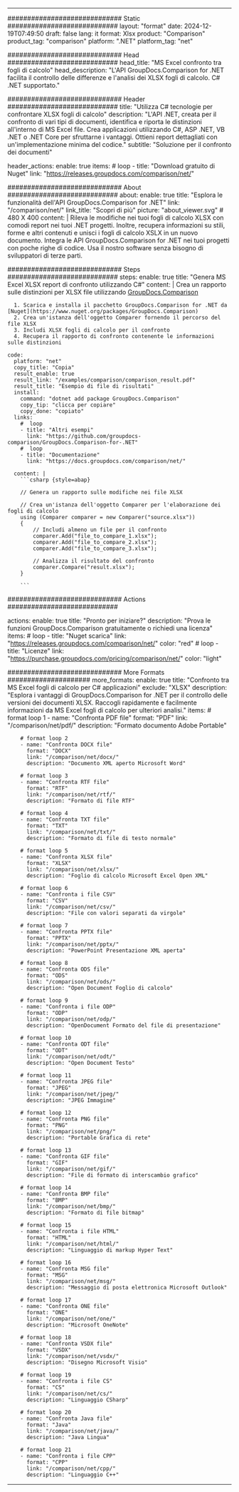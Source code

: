 
---
############################# Static ############################
layout: "format"
date:  2024-12-19T07:49:50
draft: false
lang: it
format: Xlsx
product: "Comparison"
product_tag: "comparison"
platform: ".NET"
platform_tag: "net"

############################# Head ############################
head_title: "MS Excel confronto tra fogli di calcolo"
head_description: "L'API GroupDocs.Comparison for .NET facilita il controllo delle differenze e l'analisi dei XLSX fogli di calcolo. C# .NET supportato."

############################# Header ############################
title: "Utilizza C# tecnologie per confrontare XLSX fogli di calcolo" 
description: "L'API .NET, creata per il confronto di vari tipi di documenti, identifica e riporta le distinzioni all'interno di MS Excel file. Crea applicazioni utilizzando C#, ASP .NET, VB .NET o .NET Core per sfruttarne i vantaggi. Ottieni report dettagliati con un'implementazione minima del codice."
subtitle: "Soluzione per il confronto dei documenti" 

header_actions:
  enable: true
  items:
    #  loop
    - title: "Download gratuito di Nuget"
      link: "https://releases.groupdocs.com/comparison/net/"
      
############################# About ############################
about:
    enable: true
    title: "Esplora le funzionalità dell'API GroupDocs.Comparison for .NET"
    link: "/comparison/net/"
    link_title: "Scopri di più"
    picture: "about_viewer.svg" # 480 X 400
    content: |
       Rileva le modifiche nei tuoi fogli di calcolo XLSX con comodi report nei tuoi .NET progetti. Inoltre, recupera informazioni su stili, forme e altri contenuti e unisci i fogli di calcolo XSLX in un nuovo documento. Integra le API GroupDocs.Comparison for .NET nei tuoi progetti con poche righe di codice. Usa il nostro software senza bisogno di sviluppatori di terze parti.

############################# Steps ############################
steps:
    enable: true
    title: "Genera MS Excel XLSX report di confronto utilizzando C#"
    content: |
      Crea un rapporto sulle distinzioni per XLSX file utilizzando [GroupDocs.Comparison](https://products.groupdocs.com/comparison/net/)
      
      1. Scarica e installa il pacchetto GroupDocs.Comparison for .NET da [Nuget](https://www.nuget.org/packages/GroupDocs.Comparison)
      2. Crea un'istanza dell'oggetto Comparer fornendo il percorso del file XLSX
      3. Includi XLSX fogli di calcolo per il confronto
      4. Recupera il rapporto di confronto contenente le informazioni sulle distinzioni
   
    code:
      platform: "net"
      copy_title: "Copia"
      result_enable: true
      result_link: "/examples/comparison/comparison_result.pdf"
      result_title: "Esempio di file di risultati"
      install:
        command: "dotnet add package GroupDocs.Comparison"
        copy_tip: "clicca per copiare"
        copy_done: "copiato"
      links:
        #  loop
        - title: "Altri esempi"
          link: "https://github.com/groupdocs-comparison/GroupDocs.Comparison-for-.NET"
        #  loop
        - title: "Documentazione"
          link: "https://docs.groupdocs.com/comparison/net/"
          
      content: |
        ```csharp {style=abap}

        // Genera un rapporto sulle modifiche nei file XLSX

        // Crea un'istanza dell'oggetto Comparer per l'elaborazione dei fogli di calcolo
        using (Comparer comparer = new Comparer("source.xlsx"))
        {
            // Includi almeno un file per il confronto
        	comparer.Add("file_to_compare_1.xlsx");
            comparer.Add("file_to_compare_2.xlsx");
            comparer.Add("file_to_compare_3.xlsx");

            // Analizza il risultato del confronto
            comparer.Compare("result.xlsx"); 
        }
        
        ```            

############################# Actions ############################

actions:
  enable: true
  title: "Pronto per iniziare?"
  description: "Prova le funzioni GroupDocs.Comparison gratuitamente o richiedi una licenza"
  items:
    #  loop
    - title: "Nuget scarica"
      link: "https://releases.groupdocs.com/comparison/net/"
      color: "red"
        #  loop
    - title: "Licenze"
      link: "https://purchase.groupdocs.com/pricing/comparison/net/"
      color: "light"


############################# More Formats #####################
more_formats:
    enable: true
    title: "Confronto tra MS Excel fogli di calcolo per C# applicazioni"
    exclude: "XLSX"
    description: "Esplora i vantaggi di GroupDocs.Comparison for .NET per il controllo delle versioni dei documenti XLSX. Raccogli rapidamente e facilmente informazioni da MS Excel fogli di calcolo per ulteriori analisi."
    items: 
        # format loop 1
        - name: "Confronta PDF file"
          format: "PDF"
          link: "/comparison/net/pdf/"
          description: "Formato documento Adobe Portable"

        # format loop 2
        - name: "Confronta DOCX file"
          format: "DOCX"
          link: "/comparison/net/docx/"
          description: "Documento XML aperto Microsoft Word"

        # format loop 3
        - name: "Confronta RTF file"
          format: "RTF"
          link: "/comparison/net/rtf/"
          description: "Formato di file RTF"

        # format loop 4
        - name: "Confronta TXT file"
          format: "TXT"
          link: "/comparison/net/txt/"
          description: "Formato di file di testo normale"

        # format loop 5
        - name: "Confronta XLSX file"
          format: "XLSX"
          link: "/comparison/net/xlsx/"
          description: "Foglio di calcolo Microsoft Excel Open XML"

        # format loop 6
        - name: "Confronta i file CSV"
          format: "CSV"
          link: "/comparison/net/csv/"
          description: "File con valori separati da virgole"

        # format loop 7
        - name: "Confronta PPTX file"
          format: "PPTX"
          link: "/comparison/net/pptx/"
          description: "PowerPoint Presentazione XML aperta"

        # format loop 8
        - name: "Confronta ODS file"
          format: "ODS"
          link: "/comparison/net/ods/"
          description: "Open Document Foglio di calcolo"

        # format loop 9
        - name: "Confronta i file ODP"
          format: "ODP"
          link: "/comparison/net/odp/"
          description: "OpenDocument Formato del file di presentazione"

        # format loop 10
        - name: "Confronta ODT file"
          format: "ODT"
          link: "/comparison/net/odt/"
          description: "Open Document Testo"

        # format loop 11
        - name: "Confronta JPEG file"
          format: "JPEG"
          link: "/comparison/net/jpeg/"
          description: "JPEG Immagine"

        # format loop 12
        - name: "Confronta PNG file"
          format: "PNG"
          link: "/comparison/net/png/"
          description: "Portable Grafica di rete"

        # format loop 13
        - name: "Confronta GIF file"
          format: "GIF"
          link: "/comparison/net/gif/"
          description: "File di formato di interscambio grafico"

        # format loop 14
        - name: "Confronta BMP file"
          format: "BMP"
          link: "/comparison/net/bmp/"
          description: "Formato di file bitmap"

        # format loop 15
        - name: "Confronta i file HTML"
          format: "HTML"
          link: "/comparison/net/html/"
          description: "Linguaggio di markup Hyper Text"

        # format loop 16
        - name: "Confronta MSG file"
          format: "MSG"
          link: "/comparison/net/msg/"
          description: "Messaggio di posta elettronica Microsoft Outlook"

        # format loop 17
        - name: "Confronta ONE file"
          format: "ONE"
          link: "/comparison/net/one/"
          description: "Microsoft OneNote"

        # format loop 18
        - name: "Confronta VSDX file"
          format: "VSDX"
          link: "/comparison/net/vsdx/"
          description: "Disegno Microsoft Visio"

        # format loop 19
        - name: "Confronta i file CS"
          format: "CS"
          link: "/comparison/net/cs/"
          description: "Linguaggio CSharp"

        # format loop 20
        - name: "Confronta Java file"
          format: "Java"
          link: "/comparison/net/java/"
          description: "Java Lingua"
          
        # format loop 21
        - name: "Confronta i file CPP"
          format: "CPP"
          link: "/comparison/net/cpp/"
          description: "Linguaggio C++"
---
